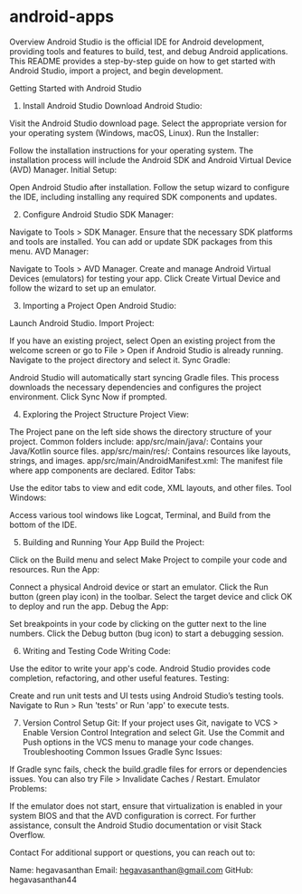 # android-apps
Overview
Android Studio is the official IDE for Android development, providing tools and features to build, test, and debug Android applications. This README provides a step-by-step guide on how to get started with Android Studio, import a project, and begin development.

Getting Started with Android Studio

1. Install Android Studio
Download Android Studio:

Visit the Android Studio download page.
Select the appropriate version for your operating system (Windows, macOS, Linux).
Run the Installer:

Follow the installation instructions for your operating system.
The installation process will include the Android SDK and Android Virtual Device (AVD) Manager.
Initial Setup:

Open Android Studio after installation.
Follow the setup wizard to configure the IDE, including installing any required SDK components and updates.

2. Configure Android Studio
SDK Manager:

Navigate to Tools > SDK Manager.
Ensure that the necessary SDK platforms and tools are installed. You can add or update SDK packages from this menu.
AVD Manager:

Navigate to Tools > AVD Manager.
Create and manage Android Virtual Devices (emulators) for testing your app. Click Create Virtual Device and follow the wizard to set up an emulator.

3. Importing a Project
Open Android Studio:

Launch Android Studio.
Import Project:

If you have an existing project, select Open an existing project from the welcome screen or go to File > Open if Android Studio is already running.
Navigate to the project directory and select it.
Sync Gradle:

Android Studio will automatically start syncing Gradle files. This process downloads the necessary dependencies and configures the project environment.
Click Sync Now if prompted.

4. Exploring the Project Structure
Project View:

The Project pane on the left side shows the directory structure of your project. Common folders include:
app/src/main/java/: Contains your Java/Kotlin source files.
app/src/main/res/: Contains resources like layouts, strings, and images.
app/src/main/AndroidManifest.xml: The manifest file where app components are declared.
Editor Tabs:

Use the editor tabs to view and edit code, XML layouts, and other files.
Tool Windows:

Access various tool windows like Logcat, Terminal, and Build from the bottom of the IDE.

5. Building and Running Your App
Build the Project:

Click on the Build menu and select Make Project to compile your code and resources.
Run the App:

Connect a physical Android device or start an emulator.
Click the Run button (green play icon) in the toolbar.
Select the target device and click OK to deploy and run the app.
Debug the App:

Set breakpoints in your code by clicking on the gutter next to the line numbers.
Click the Debug button (bug icon) to start a debugging session.

6. Writing and Testing Code
Writing Code:

Use the editor to write your app's code. Android Studio provides code completion, refactoring, and other useful features.
Testing:

Create and run unit tests and UI tests using Android Studio’s testing tools.
Navigate to Run > Run 'tests' or Run 'app' to execute tests.

7. Version Control
Setup Git:
If your project uses Git, navigate to VCS > Enable Version Control Integration and select Git.
Use the Commit and Push options in the VCS menu to manage your code changes.
Troubleshooting
Common Issues
Gradle Sync Issues:

If Gradle sync fails, check the build.gradle files for errors or dependencies issues. You can also try File > Invalidate Caches / Restart.
Emulator Problems:

If the emulator does not start, ensure that virtualization is enabled in your system BIOS and that the AVD configuration is correct.
For further assistance, consult the Android Studio documentation or visit Stack Overflow.

Contact
For additional support or questions, you can reach out to:

Name: hegavasanthan
Email: hegavasanthan@gmail.com
GitHub: hegavasanthan44
